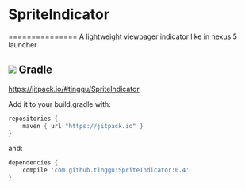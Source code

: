 # SpriteIndicator
===============
A lightweight viewpager indicator like in nexus 5 launcher 

[![](https://jitpack.io/v/tinggu/SpriteIndicator.svg)](https://jitpack.io/#tinggu/SpriteIndicator)
Gradle
------------

https://jitpack.io/#tinggu/SpriteIndicator

Add it to your build.gradle with:
```gradle
repositories {
    maven { url "https://jitpack.io" }
}
```
and:

```gradle
dependencies {
    compile 'com.github.tinggu:SpriteIndicator:0.4'
}
```